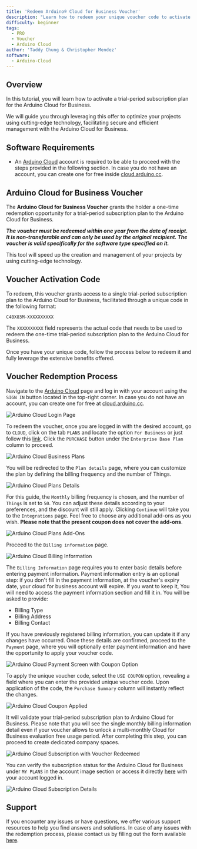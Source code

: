 ```yaml
---
title: 'Redeem Arduino® Cloud for Business Voucher'
description: "Learn how to redeem your unique voucher code to activate Arduino Cloud for business subscription."
difficulty: beginner
tags:
  - PRO
  - Voucher
  - Arduino Cloud
author: 'Taddy Chung & Christopher Mendez'
software:
  - Arduino-Cloud
---
```


## Overview

In this tutorial, you will learn how to activate a trial-period subscription plan for the Arduino Cloud for Business.

We will guide you through leveraging this offer to optimize your projects using cutting-edge technology, facilitating secure and efficient management with the Arduino Cloud for Business.

## Software Requirements

- An [Arduino Cloud](https://cloud.arduino.cc/) account is required to be able to proceed with the steps provided in the following section. In case you do not have an account, you can create one for free inside [cloud.arduino.cc](https://cloud.arduino.cc/home/?get-started=true).

## Arduino Cloud for Business Voucher

The __Arduino Cloud for Business Voucher__ grants the holder a one-time redemption opportunity for a trial-period subscription plan to the Arduino Cloud for Business.

***The voucher must be redeemed within one year from the date of receipt. It is non-transferable and can only be used by the original recipient. The voucher is valid specifically for the software type specified on it.***

This tool will speed up the creation and management of your projects by using cutting-edge technology.

## Voucher Activation Code

To redeem, this voucher grants access to a single trial-period subscription plan to the Arduino Cloud for Business, facilitated through a unique code in the following format:

`C4BX83M-XXXXXXXXXX`

The `XXXXXXXXXX` field represents the actual code that needs to be used to redeem the one-time trial-period subscription plan to the Arduino Cloud for Business.

Once you have your unique code, follow the process below to redeem it and fully leverage the extensive benefits offered.

## Voucher Redemption Process

Navigate to the [Arduino Cloud](https://cloud.arduino.cc/) page and log in with your account using the `SIGN IN` button located in the top-right corner. In case you do not have an account, you can create one for free at [cloud.arduino.cc](https://cloud.arduino.cc/home/?get-started=true).

![Arduino Cloud Login Page](assets/voucher_red_login.png)

To redeem the voucher, once you are logged in with the desired account, go to `CLOUD`, click on the tab `PLANS` and locate the option `For Business` or just follow this [link](https://cloud.arduino.cc/plans#business). Click the `PURCHASE` button under the `Enterprise Base Plan` column to proceed.

![Arduino Cloud Business Plans](assets/voucher_red_plans_screen.png)

You will be redirected to the `Plan details` page, where you can customize the plan by defining the billing frequency and the number of Things.

![Arduino Cloud Plans Details](assets/voucher_red_plans_details.png)

For this guide, the `Monthly` billing frequency is chosen, and the number of `Things` is set to `50`. You can adjust these details according to your preferences, and the discount will still apply. Clicking `Continue` will take you to the `Integrations` page. Feel free to choose any additional add-ons as you wish. **Please note that the present coupon does not cover the add-ons**. 

![Arduino Cloud Plans Add-Ons](assets/voucher_red_plans_addons.png)

Proceed to the `Billing information` page.

![Arduino Cloud Billing Information](assets/voucher_red_billInfo.png)

The `Billing Information` page requires you to enter basic details before entering payment information. Payment information entry is an optional step: if you don't fill in the payment information, at the voucher's expiry date, your cloud for business account will expire. If you want to keep it, You will need to access the payment information section and fill it in. You will be asked to provide:

- Billing Type
- Billing Address
- Billing Contact

If you have previously registered billing information, you can update it if any changes have occurred. Once these details are confirmed, proceed to the `Payment` page, where you will optionally enter payment information and have the opportunity to apply your voucher code.

![Arduino Cloud Payment Screen with Coupon Option](assets/voucher_red_payment_couponOpt.png)

To apply the unique voucher code, select the `USE COUPON` option, revealing a field where you can enter the provided unique voucher code. Upon application of the code, the `Purchase Summary` column will instantly reflect the changes.

![Arduino Cloud Coupon Applied](assets/voucher_red_payment_discountApplied.png)

It will validate your trial-period subscription plan to Arduino Cloud for Business. Please note that you will see the single monthly billing information detail even if your voucher allows to unlock a multi-monthly Cloud for Business evaluation free usage period. After completing this step, you can proceed to create dedicated company spaces.

![Arduino Cloud Subscription with Voucher Redeemed](assets/voucher_red_finished.png)

You can verify the subscription status for the Arduino Cloud for Business under `MY PLANS` in the account image section or access it directly [here](https://digital-store.arduino.cc/subscriptions/plans) with your account logged in.

![Arduino Cloud Subscription Details](assets/voucher_red_plans_detailsIndepth.png)

## Support

If you encounter any issues or have questions, we offer various support resources to help you find answers and solutions. In case of any issues with the redemption process, please contact us by filling out the form available [here](arduino.cc/en/contact-us/).